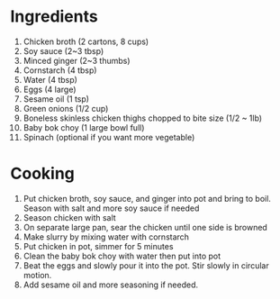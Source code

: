 # Ingredients

1. Chicken broth (2 cartons, 8 cups)
2. Soy sauce (2~3 tbsp)
3. Minced ginger (2~3 thumbs)
4. Cornstarch (4 tbsp)
5. Water (4 tbsp)
6. Eggs (4 large)
7. Sesame oil (1 tsp)
8. Green onions (1/2 cup)
9. Boneless skinless chicken thighs chopped to bite size (1/2 ~ 1lb)
10. Baby bok choy (1 large bowl full)
11. Spinach (optional if you want more vegetable)

# Cooking

1. Put chicken broth, soy sauce, and ginger into pot and bring to boil. Season with salt and more soy sauce if needed
2. Season chicken with salt
3. On separate large pan, sear the chicken until one side is browned
4. Make slurry by mixing water with cornstarch
5. Put chicken in pot, simmer for 5 minutes
6. Clean the baby bok choy with water then put into pot
7. Beat the eggs and slowly pour it into the pot. Stir slowly in circular motion.
8. Add sesame oil and more seasoning if needed.


